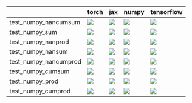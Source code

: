 |                       | torch                                                                                                                                                                                  | jax                                                                                                                                                                                    | numpy                                                                                                                                                                                  | tensorflow                                                                                                                                                                             |
|:----------------------|:---------------------------------------------------------------------------------------------------------------------------------------------------------------------------------------|:---------------------------------------------------------------------------------------------------------------------------------------------------------------------------------------|:---------------------------------------------------------------------------------------------------------------------------------------------------------------------------------------|:---------------------------------------------------------------------------------------------------------------------------------------------------------------------------------------|
| test_numpy_nancumsum  | <a href="https://github.com/unifyai/ivy/actions/runs/4053499326/jobs/6974213993" rel="noopener noreferrer" target="_blank"><img src=https://img.shields.io/badge/-failure-red></a>     | <a href="https://github.com/unifyai/ivy/actions/runs/4053499326/jobs/6974218142" rel="noopener noreferrer" target="_blank"><img src=https://img.shields.io/badge/-success-success></a> | <a href="https://github.com/unifyai/ivy/actions/runs/4053499326/jobs/6974220318" rel="noopener noreferrer" target="_blank"><img src=https://img.shields.io/badge/-failure-red></a>     | <a href="https://github.com/unifyai/ivy/actions/runs/4008887516/jobs/6883596776" rel="noopener noreferrer" target="_blank"><img src=https://img.shields.io/badge/-failure-red></a>     |
| test_numpy_sum        | <a href="https://github.com/unifyai/ivy/actions/runs/4009306392/jobs/6884502561" rel="noopener noreferrer" target="_blank"><img src=https://img.shields.io/badge/-failure-red></a>     | <a href="https://github.com/unifyai/ivy/actions/runs/4065200713/jobs/6999639944" rel="noopener noreferrer" target="_blank"><img src=https://img.shields.io/badge/-failure-red></a>     | <a href="https://github.com/unifyai/ivy/actions/runs/4065200713/jobs/6999622155" rel="noopener noreferrer" target="_blank"><img src=https://img.shields.io/badge/-failure-red></a>     | <a href="https://github.com/unifyai/ivy/actions/runs/4069020248/jobs/7008293672" rel="noopener noreferrer" target="_blank"><img src=https://img.shields.io/badge/-failure-red></a>     |
| test_numpy_nanprod    | <a href="https://github.com/unifyai/ivy/actions/runs/4062156912/jobs/6992940993" rel="noopener noreferrer" target="_blank"><img src=https://img.shields.io/badge/-failure-red></a>     | <a href="https://github.com/unifyai/ivy/actions/runs/4062156912/jobs/6992928803" rel="noopener noreferrer" target="_blank"><img src=https://img.shields.io/badge/-failure-red></a>     | <a href="https://github.com/unifyai/ivy/actions/runs/4062156912/jobs/6992932513" rel="noopener noreferrer" target="_blank"><img src=https://img.shields.io/badge/-failure-red></a>     | <a href="https://github.com/unifyai/ivy/actions/runs/4062156912/jobs/6992937670" rel="noopener noreferrer" target="_blank"><img src=https://img.shields.io/badge/-success-success></a> |
| test_numpy_nansum     | <a href="https://github.com/unifyai/ivy/actions/runs/4008887516/jobs/6883596776" rel="noopener noreferrer" target="_blank"><img src=https://img.shields.io/badge/-failure-red></a>     | <a href="https://github.com/unifyai/ivy/actions/runs/4062156912/jobs/6992941596" rel="noopener noreferrer" target="_blank"><img src=https://img.shields.io/badge/-failure-red></a>     | <a href="https://github.com/unifyai/ivy/actions/runs/4062156912/jobs/6992943007" rel="noopener noreferrer" target="_blank"><img src=https://img.shields.io/badge/-failure-red></a>     | <a href="https://github.com/unifyai/ivy/actions/runs/4008887516/jobs/6883596776" rel="noopener noreferrer" target="_blank"><img src=https://img.shields.io/badge/-failure-red></a>     |
| test_numpy_nancumprod | <a href="https://github.com/unifyai/ivy/actions/runs/4053499326/jobs/6974229928" rel="noopener noreferrer" target="_blank"><img src=https://img.shields.io/badge/-failure-red></a>     | <a href="https://github.com/unifyai/ivy/actions/runs/4053499326/jobs/6974208285" rel="noopener noreferrer" target="_blank"><img src=https://img.shields.io/badge/-failure-red></a>     | <a href="null" rel="noopener noreferrer" target="_blank"><img src=https://img.shields.io/badge/-failure-red></a>                                                                       | <a href="https://github.com/unifyai/ivy/actions/runs/4008887516/jobs/6883596776" rel="noopener noreferrer" target="_blank"><img src=https://img.shields.io/badge/-failure-red></a>     |
| test_numpy_cumsum     | <a href="https://github.com/unifyai/ivy/actions/runs/4053499326/jobs/6974211617" rel="noopener noreferrer" target="_blank"><img src=https://img.shields.io/badge/-failure-red></a>     | <a href="https://github.com/unifyai/ivy/actions/runs/4053499326/jobs/6974228777" rel="noopener noreferrer" target="_blank"><img src=https://img.shields.io/badge/-failure-red></a>     | <a href="https://github.com/unifyai/ivy/actions/runs/4008887516/jobs/6883596776" rel="noopener noreferrer" target="_blank"><img src=https://img.shields.io/badge/-success-success></a> | <a href="https://github.com/unifyai/ivy/actions/runs/4053499326/jobs/6974208763" rel="noopener noreferrer" target="_blank"><img src=https://img.shields.io/badge/-failure-red></a>     |
| test_numpy_prod       | <a href="https://github.com/unifyai/ivy/actions/runs/4008887516/jobs/6883596776" rel="noopener noreferrer" target="_blank"><img src=https://img.shields.io/badge/-failure-red></a>     | <a href="https://github.com/unifyai/ivy/actions/runs/4008887516/jobs/6883596776" rel="noopener noreferrer" target="_blank"><img src=https://img.shields.io/badge/-failure-red></a>     | <a href="https://github.com/unifyai/ivy/actions/runs/4065200713/jobs/6999638922" rel="noopener noreferrer" target="_blank"><img src=https://img.shields.io/badge/-failure-red></a>     | <a href="null" rel="noopener noreferrer" target="_blank"><img src=https://img.shields.io/badge/-failure-red></a>                                                                       |
| test_numpy_cumprod    | <a href="https://github.com/unifyai/ivy/actions/runs/4008887516/jobs/6883596776" rel="noopener noreferrer" target="_blank"><img src=https://img.shields.io/badge/-success-success></a> | <a href="https://github.com/unifyai/ivy/actions/runs/4008887516/jobs/6883596776" rel="noopener noreferrer" target="_blank"><img src=https://img.shields.io/badge/-success-success></a> | <a href="https://github.com/unifyai/ivy/actions/runs/4053499326/jobs/6974220318" rel="noopener noreferrer" target="_blank"><img src=https://img.shields.io/badge/-failure-red></a>     | <a href="https://github.com/unifyai/ivy/actions/runs/4053499326/jobs/6974216986" rel="noopener noreferrer" target="_blank"><img src=https://img.shields.io/badge/-failure-red></a>     |